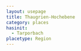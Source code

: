 ```yaml
---
layout: usepage
title: Thaugrien-Hochebene
category: places
hasinit:
  - Tarporbach
placetype: Region
---
```


